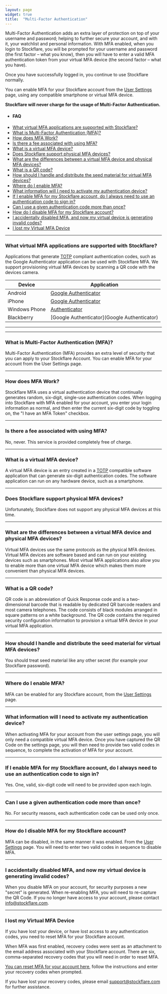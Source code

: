 ```yaml
---
layout: page
widget: true
title:  "Multi-Factor Authentication"
---
```


Multi-Factor Authentication adds an extra layer of protection on top of your username and password; helping to further secure your account, and with it, your watchlist and personal information. With MFA enabled, when you login to Stockflare, you will be prompted for your username and password (the first factor – what you know), then you will have to enter a valid MFA authentication token from your virtual MFA device (the second factor – what you have).

Once you have successfully logged in, you continue to use Stockflare normally.

You can enable MFA for your Stockflare account from the [User Settings](https://stockflare.com/settings) page, using any compatible smartphone or virtual MFA device.

__Stockflare will never charge for the usage of Multi-Factor Authentication.__

<ul class="questions block">
  <li><h4>FAQ</h4></li>
  <li><a href="#what-virtual-mfa-applications-are-supported-with-stockflare">What virtual MFA applications are supported with Stockflare?</a></li>
  <li><a href="#what-is-multi-factor-authentication">What is Multi-Factor Authentication (MFA)?</a></li>
  <li><a href="#how-does-mfa-work">How does MFA Work?</a></li>
  <li><a href="#is-there-a-fee-associated-with-using-mfa">Is there a fee associated with using MFA?</a></li>
  <li><a href="#what-is-a-virtual-mfa-device">What is a virtual MFA device?</a></li>
  <li><a href="#does-stockflare-support-physical-mfa-devices">Does Stockflare support physical MFA devices?</a></li>
  <li><a href="#what-are-the-differences">What are the differences between a virtual MFA device and physical MFA devices?</a></li>
  <li><a href="#what-is-a-qr-code">What is a QR code?</a></li>
  <li><a href="#how-should-i-handle">How should I handle and distribute the seed material for virtual MFA devices?</a></li>
  <li><a href="#where-do-i-enable-mfa">Where do I enable MFA?</a></li>
  <li><a href="#what-information-will-i-need">What information will I need to activate my authentication device?</a></li>
  <li><a href="#if-i-enable-mfa">If I enable MFA for my Stockflare account, do I always need to use an authentication code to sign in?</a></li>
  <li><a href="#can-i-use-a-given-authentication">Can I use a given authentication code more than once?</a></li>
  <li><a href="#how-do-i-disable-mfa-for-my-stockflare-account">How do I disable MFA for my Stockflare account?</a></li>
  <li><a href="#i-accidentally-disabled-mfa">I accidentally disabled MFA, and now my virtual device is generating invalid codes?</a></li>
  <li><a href="#i-lost-my-virtual-mfa-device">I lost my Virtual MFA Device</a></li>
</ul>

---

<a class="faq" name="what-virtual-mfa-applications-are-supported-with-stockflare"></a>

### What virtual MFA applications are supported with Stockflare?
Applications that generate [TOTP](http://tools.ietf.org/html/rfc6238) compliant authentication codes, such as the Google Authenticator application can be used with Stockflare MFA. We support provisioning virtual MFA devices by scanning a QR code with the devices camera.

| Device        | Application |
|---------------|-------------|
| Android       | [Google Authenticator](https://support.google.com/accounts/answer/1066447?hl=en) |
| iPhone        | [Google Authenticator](http://itunes.apple.com/us/app/google-authenticator/id388497605?mt=8) |
| Windows Phone | [Authenticator](http://www.windowsphone.com/en-us/store/app/authenticator/e7994dbc-2336-4950-91ba-ca22d653759b) |
| Blackberry    | [Google Authenticator](Google Authenticator) |

---

<a class="faq-anchor" name="what-is-multi-factor-authentication"></a>

---

### What is Multi-Factor Authentication (MFA)?

Multi-Factor Authentication (MFA) provides an extra level of security that you can apply to your Stockflare Account. You can enable MFA for your account from the User Settings page.

---

<a class="faq-anchor" name="how-does-mfa-work"></a>

### How does MFA Work?

Stockflare MFA uses a virtual authentication device that continually generates random, six-digit, single-use authentication codes. When logging into Stockflare with MFA enabled for your account, you enter your login information as normal, and then enter the current six-digit code by toggling on, the "I have an MFA Token" checkbox.

---

<a class="faq-anchor" name="is-there-a-fee-associated-with-using-mfa"></a>

### Is there a fee associated with using MFA?

No, never. This service is provided completely free of charge.

---

<a class="faq" name="what-is-a-virtual-mfa-device"></a>

### What is a virtual MFA device?
A virtual MFA device is an entry created in a [TOTP](http://tools.ietf.org/html/rfc6238) compatible software application that can generate six-digit authentication codes. The software application can run on any hardware device, such as a smartphone.

---

<a class="faq" name="does-stockflare-support-physical-mfa-devices"></a>

### Does Stockflare support physical MFA devices?
Unfortunately, Stockflare does not support any physical MFA devices at this time.

---

<a class="faq" name="what-are-the-differences"></a>

### What are the differences between a virtual MFA device and physical MFA devices?
Virtual MFA devices use the same protocols as the physical MFA devices. Virtual MFA devices are software based and can run on your existing devices such as smartphones. Most virtual MFA applications also allow you to enable more than one virtual MFA device which makes them more convenient than physical MFA devices.

---

<a class="faq" name="what-is-a-qr-code"></a>

### What is a QR code?
QR code is an abbreviation of Quick Response code and is a two-dimensional barcode that is readable by dedicated QR barcode readers and most camera telephones. The code consists of black modules arranged in square patterns on a white background. The QR code contains the required security configuration information to provision a virtual MFA device in your virtual MFA application.

---

<a class="faq" name="how-should-i-handle"></a>

### How should I handle and distribute the seed material for virtual MFA devices?
You should treat seed material like any other secret (for example your Stockflare password).

---

<a class="faq" name="where-do-i-enable-mfa"></a>

### Where do I enable MFA?
MFA can be enabled for any Stockflare account, from the [User Settings](https://stockflare.com/settings) page.

---

<a class="faq" name="what-information-will-i-need"></a>

### What information will I need to activate my authentication device?
When activating MFA for your account from the user settings page, you will only need a compatible virtual MFA device. Once you have captured the QR Code on the settings page, you will then need to provide two valid codes in sequence, to complete the activation of MFA for your account.

---

<a class="faq" name="if-i-enable-mfa"></a>

### If I enable MFA for my Stockflare account, do I always need to use an authentication code to sign in?
Yes. One, valid, six-digit code will need to be provided upon each login.

---

<a class="faq" name="can-i-use-a-given-authentication"></a>

### Can I use a given authentication code more than once?
No. For security reasons, each authentication code can be used only once.

---

<a class="faq" name="how-do-i-disable-mfa-for-my-stockflare-account"></a>

### How do I disable MFA for my Stockflare account?
MFA can be disabled, in the same manner it was enabled. From the [User Settings](https://stockflare.com/settings) page. You will need to enter two valid codes in sequence to disable MFA.

---

<a class="faq" name="i-accidentally-disabled-mfa"></a>

### I accidentally disabled MFA, and now my virtual device is generating invalid codes?
When you disable MFA on your account, for security purposes a new "secret" is generated. When re-enabling MFA, you will need to re-capture the QR Code. If you no longer have access to your account, please contact [info@stockflare.com](info@stockflare.com).

---

<a class="faq" name="i-lost-my-virtual-mfa-device"></a>

### I lost my Virtual MFA Device
If you have lost your device, or have lost access to any authentication codes, you need to reset MFA for your Stockflare account.

When MFA was first enabled, recovery codes were sent as an attachment to the email address associated with your Stockflare account. There are six, comma-separated recovery codes that you will need in order to reset MFA.

[You can reset MFA for your account here](https://stockflare.com/mfa/reset), follow the instructions and enter your recovery codes when prompted.

If you have lost your recovery codes, please email support@stockflare.com for further assistance.
